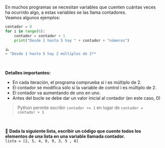 En muchos programas se necesitan variables que cuenten cuántas veces ha ocurrido algo, a estas variables se las llama contadores.
<br>
Veamos algunos ejemplos:
<br>

``` python
contador = 0
for i in range(6):
    contador = contador + 1
    print("Desde 1 hasta 5 hay " + contador + "números")

ム
> "Desde 1 hasta 5 hay 2 múltiplos de 2**
```
<br>

**Detalles importantes:**

* En cada iteración, el programa comprueba si i es múltiplo de 2.
* El contador se modifica sólo si la variable de control i es múltiplo de 2.
* El contador va aumentando de uno en uno.
* Antes del bucle se debe dar un valor inicial al contador (en este caso, 0)


> Python permite escribir `contador += 1` en lugar de `contador = contador + 1` 

<br>

:memo: **Dada la siguiente lista, escribir un código que cuente todos los elementos de una lista en una variable llamada contador.**<br>
`lista = [2, 5, 4, 8, 9, 3, 5 , 6]`


